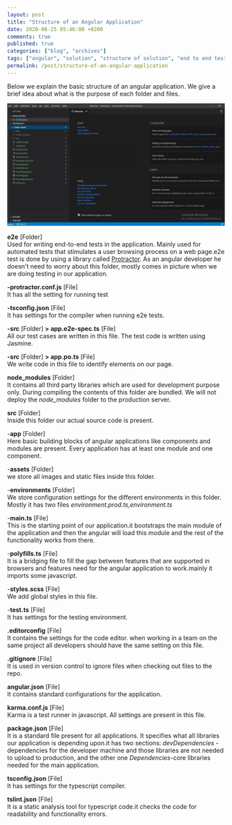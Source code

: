 ```yaml
---
layout: post
title: "Structure of an Angular Application"
date: 2020-06-25 05:46:00 +0200
comments: true
published: true
categories: ["blog", "archives"]
tags: ["angular", "solution", "structure of solution", "end to end test", "protractor", "tsconfig.json", "e2e", "node_modules", "main.ts ", "polyfills.ts", ".editorconfig", "karma.conf.js", "package.json", "tslint.json", "angular.json"]
permalink: /post/structure-of-an-angular-application
---
```


Below we explain the basic structure of an angular application. We give a brief idea about what is the purpose of each folder and files.

![structure-of-angular-application](/assets/img/posts/2020/06/structure-of-angular-application.jpg)

**e2e** \[Folder\]  
Used for writing end-to-end tests in the application. Mainly used for automated tests that stimulates a user browsing process on a web page.e2e test is done by using a library called [Protractor](https://www.protractortest.org/ "Protractor"). As an angular developer he doesn't need to worry about this folder, mostly comes in picture when we are doing testing in our application.

**\-protractor.conf.js** \[File\]  
It has all the setting for running test

**\-tsconfig.json** \[File\]  
It has settings for the compiler when running e2e tests.

**\-src** \[Folder\] **> app.e2e-spec.ts** \[File\]  
All our test cases are written in this file. The test code is written using Jasmine.

**\-src** \[Folder\] **\> app.po.ts** \[File\]  
We write code in this file to identify elements on our page.

**node\_modules** \[Folder\]  
It contains all third party libraries which are used for development purpose only. During compiling the contents of this folder are bundled. We will not deploy the _node\_modules_ folder to the production server.

**src** \[Folder\]  
Inside this folder our actual source code is present.

\-**app** \[Folder\]  
Here basic building blocks of angular applications like components and modules are present. Every application has at least one module and one component.

\-**assets** \[Folder\]  
we store all images and static files inside this folder.

\-**environments** \[Folder\]  
We store configuration settings for the different environments in this folder. Mostly it has two files _environment.prod.ts,environment.ts_

\-**main.ts** \[File\]  
This is the starting point of our application.it bootstraps the main module of the application and then the angular will load this module and the rest of the functionality works from there.

\-**polyfills.ts** \[File\]  
It is a bridging file to fill the gap between features that are supported in browsers and features need for the angular application to work.mainly it imports some javascript.

\-**styles.scss** \[File\]  
We add global styles in this file.

\-**test.ts** \[File\]  
It has settings for the testing environment.

**.editorconfig** \[File\]  
It contains the settings for the code editor. when working in a team on the same project all developers should have the same setting on this file.

**.gitignore** \[File\]  
It is used in version control to ignore files when checking out files to the repo.

**angular.json** \[File\]  
It contains standard configurations for the application.

**karma.conf.js** \[File\]  
Karma is a test runner in javascript. All settings are present in this file.

**package.json** \[File\]  
It is a standard file present for all applications. It specifies what all libraries our application is depending upon.it has two sections: _devDependencies_ -dependencies for the developer machine and those libraries are not needed to upload to production, and the other one _Dependencies_\-core libraries needed for the main application.

**tsconfig.json** \[File\]  
It has settings for the typescript compiler.

**tslint.json** \[File\]  
It is a static analysis tool for typescript code.it checks the code for readability and functionality errors.
